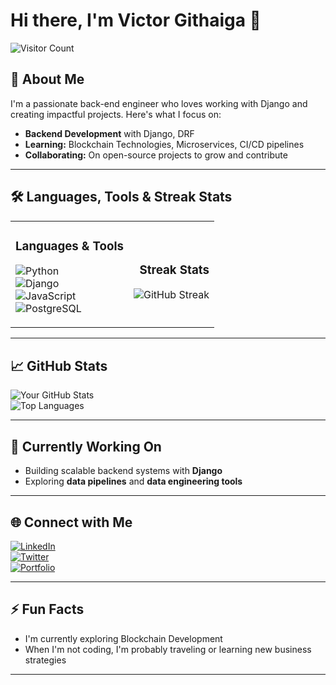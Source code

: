 # Hi there, I'm Victor Githaiga 👋  

![Visitor Count](https://komarev.com/ghpvc/?username=VickBrav01&color=blue)

## 🚀 About Me  
I'm a passionate back-end engineer who loves working with Django and creating impactful projects. Here's what I focus on:  
- **Backend Development** with Django, DRF
- **Learning:** Blockchain Technologies, Microservices, CI/CD pipelines 
- **Collaborating:** On open-source projects to grow and contribute  

---


## 🛠️ Languages, Tools & Streak Stats  

<div align="left">

<table>
  <tr>
    <td align="left">
      <h3>Languages & Tools</h3>
      <p>
        <img src="https://img.shields.io/badge/-Python-05122A?style=flat&logo=python" alt="Python" /><br>
        <img src="https://img.shields.io/badge/-Django-05122A?style=flat&logo=django" alt="Django" /><br>
        <img src="https://img.shields.io/badge/-JavaScript-05122A?style=flat&logo=javascript" alt="JavaScript" /><br>
        <img src="https://img.shields.io/badge/-PostgreSQL-05122A?style=flat&logo=postgresql" alt="PostgreSQL" />
      </p>
    </td>
    <td align="right">
      <h3>Streak Stats</h3>
      <img src="https://github-readme-streak-stats.herokuapp.com/?user=VickBrav01&theme=radical" alt="GitHub Streak" />
    </td>
  </tr>
</table>

</div>

---

## 📈 GitHub Stats  

<div align="left">

![Your GitHub Stats](https://github-readme-stats.vercel.app/api?username=VickBrav01&show_icons=true&theme=radical&hide_title=true)  
![Top Languages](https://github-readme-stats.vercel.app/api/top-langs/?username=VickBrav01&layout=compact&theme=radical)

</div>

---


## 🎯 Currently Working On  
- Building scalable backend systems with **Django**  
- Exploring **data pipelines** and **data engineering tools**  

---

## 🌐 Connect with Me  
[![LinkedIn](https://img.shields.io/badge/LinkedIn-Connect-blue)](https://www.linkedin.com/in/victor-gitonga-33a4261ba/)  
[![Twitter](https://img.shields.io/badge/Twitter-Follow-blue)](https://x.com/Vickbrav01)  
[![Portfolio](https://img.shields.io/badge/Portfolio-Visit-brightgreen)](https://about.me/victorgitonga)

---

## ⚡ Fun Facts  
- I'm currently exploring Blockchain Development  
- When I'm not coding, I'm probably traveling or learning new business strategies  

---



